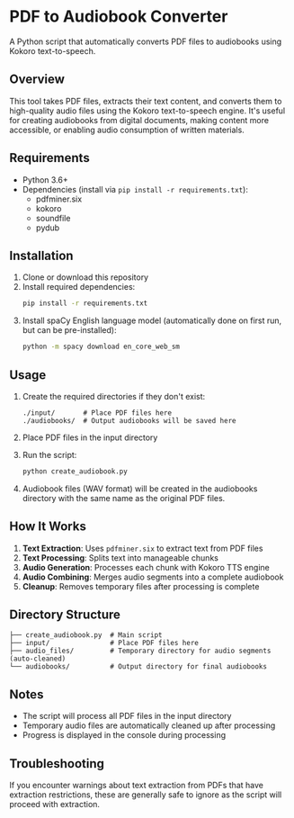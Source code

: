 # PDF to Audiobook Converter

A Python script that automatically converts PDF files to audiobooks using Kokoro text-to-speech.

## Overview

This tool takes PDF files, extracts their text content, and converts them to high-quality audio files using the Kokoro text-to-speech engine. It's useful for creating audiobooks from digital documents, making content more accessible, or enabling audio consumption of written materials.

## Requirements

- Python 3.6+
- Dependencies (install via `pip install -r requirements.txt`):
  - pdfminer.six
  - kokoro
  - soundfile
  - pydub

## Installation

1. Clone or download this repository
2. Install required dependencies:
   ```bash
   pip install -r requirements.txt
   ```
3. Install spaCy English language model (automatically done on first run, but can be pre-installed):
   ```bash
   python -m spacy download en_core_web_sm
   ```

## Usage

1. Create the required directories if they don't exist:
   ```
   ./input/       # Place PDF files here
   ./audiobooks/  # Output audiobooks will be saved here
   ```

2. Place PDF files in the input directory

3. Run the script:
   ```bash
   python create_audiobook.py
   ```

4. Audiobook files (WAV format) will be created in the audiobooks directory with the same name as the original PDF files.

## How It Works

1. **Text Extraction**: Uses `pdfminer.six` to extract text from PDF files
2. **Text Processing**: Splits text into manageable chunks
3. **Audio Generation**: Processes each chunk with Kokoro TTS engine
4. **Audio Combining**: Merges audio segments into a complete audiobook
5. **Cleanup**: Removes temporary files after processing is complete

## Directory Structure

```
├── create_audiobook.py  # Main script
├── input/               # Place PDF files here
├── audio_files/         # Temporary directory for audio segments (auto-cleaned)
└── audiobooks/          # Output directory for final audiobooks
```

## Notes

- The script will process all PDF files in the input directory
- Temporary audio files are automatically cleaned up after processing
- Progress is displayed in the console during processing

## Troubleshooting

If you encounter warnings about text extraction from PDFs that have extraction restrictions, these are generally safe to ignore as the script will proceed with extraction.
